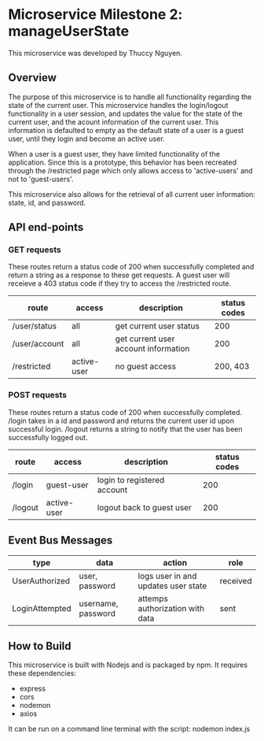 # Microservice Milestone 2: manageUserState

This microservice was developed by Thuccy Nguyen.

## Overview
The purpose of this microservice is to handle all functionality regarding the state of the current user. This microservice handles the login/logout functionality
in a user session, and updates the value for the state of the current user, and the acount information of the current user. This information is defaulted to empty
as the default state of a user is a guest user, until they login and become an active user. 

When a user is a guest user, they have limited functionality of the application. Since this is a prototype, this behavior has been recreated through the /restricted
page which only allows access to 'active-users' and not to 'guest-users'. 

This microservice also allows for the retrieval of all current user information: state, id, and password.

## API end-points


### GET requests

These routes return a status code of 200 when successfully completed and return a string as a response to these get requests. A guest user will receieve a 403 status code if they try to access the /restricted route. 

| route         | access      | description                          | status codes |
| --------------| ------------| ------------------------------------ |--------------|
| /user/status  | all         | get current user status              | 200          |
| /user/account | all         | get current user account information | 200          |
| /restricted   | active-user | no guest access                      | 200,  403    |

### POST requests

These routes return a status code of 200 when successfully completed. /login takes in a id and password and returns the current user id upon successful login. /logout returns a string to notify that the user has been successfully logged out. 

| route         | access      | description                          | status codes | 
| --------------| ------------| ------------------------------------ |--------------|
| /login        | guest-user  | login to registered account          | 200          |
| /logout       | active-user | logout back to guest user            | 200          |

## Event Bus Messages

| type          | data               | action                               |  role    |
| --------------| -------------------| ------------------------------------ |----------|
| UserAuthorized| user, password     | logs user in and updates user state  | received |
| LoginAttempted| username, password | attemps authorization with data      | sent     |

## How to Build

This microservice is built with Nodejs and is packaged by npm. It requires these dependencies:
- express
- cors
- nodemon
- axios

It can be run on a command line terminal with the script: nodemon index.js 

